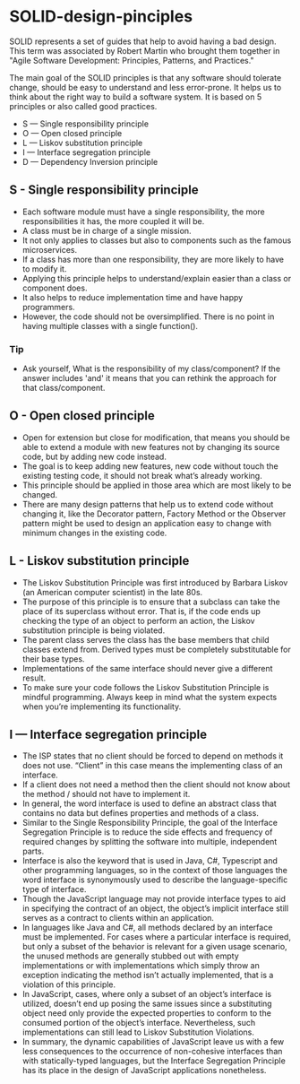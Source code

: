 # SOLID-design-pinciples
SOLID represents a set of guides that help to avoid having a bad design. This term was associated by Robert Martin who brought them together in "Agile Software Development: Principles, Patterns, and Practices."

The main goal of the SOLID principles is that any software should tolerate change, should be easy to understand and less error-prone.
It helps us to think about the right way to build a software system.
It is based on 5 principles or also called good practices.
* S — Single responsibility principle
* O — Open closed principle
* L — Liskov substitution principle
* I — Interface segregation principle
* D — Dependency Inversion principle

## S - Single responsibility principle
- Each software module must have a single responsibility, the more responsibilities it has, the more coupled it will be.
- A class must be in charge of a single mission.
- It not only applies to classes but also to components such as the famous microservices.
- If a class has more than one responsibility, they are more likely to have to modify it.
- Applying this principle helps to understand/explain easier than a class or component does.
- It also helps to reduce implementation time and have happy programmers.
- However, the code should not be oversimplified. There is no point in having multiple classes with a single function().

### Tip
  - Ask yourself, What is the responsibility of my class/component? If the answer includes 'and' it means that you can rethink the approach for that class/component.

## O - Open closed principle
- Open for extension but close for modification, that means you should be able to extend a module with new features not by changing its source code, but by adding new code instead.
- The goal is to keep adding new features, new code without touch the existing testing code, it should not break what’s already working.
- This principle should be applied in those area which are most likely to be changed.
- There are many design patterns that help us to extend code without changing it, like the Decorator pattern, Factory Method or the Observer pattern might be used to design an application easy to change with minimum changes in the existing code.

## L - Liskov substitution principle
- The Liskov Substitution Principle was first introduced by Barbara Liskov (an American computer scientist) in the late 80s.
- The purpose of this principle is to ensure that a subclass can take the place of its superclass without error. That is, if the code ends up checking the type of an object to perform an action, the Liskov substitution principle is being violated.
- The parent class serves the class has the base members that child classes extend from. Derived types must be completely substitutable for their base types.
- Implementations of the same interface should never give a different result.
- To make sure your code follows the Liskov Substitution Principle is mindful programming. Always keep in mind what the system expects when you’re implementing its functionality.

## I — Interface segregation principle
- The ISP states that no client should be forced to depend on methods it does not use. “Client” in this case means the implementing class of an interface.
- If a client does not need a method then the client should not know about the method / should not have to implement it.
- In general, the word interface is used to define an abstract class that contains no data but defines properties and methods of a class.
- Similar to the Single Responsibility Principle, the goal of the Interface Segregation Principle is to reduce the side effects and frequency of required changes by splitting the software into multiple, independent parts.
- Interface is also the keyword that is used in Java, C#, Typescript and other programming languages, so in the context of those languages the word interface is synonymously used to describe the language-specific type of interface.
- Though the JavaScript language may not provide interface types to aid in specifying the contract of an object, the object’s implicit interface still serves as a contract to clients within an application.
 - In languages like Java and C#, all methods declared by an interface must be implemented. For cases where a particular interface is required, but only a subset of the behavior is relevant for a given usage scenario, the unused methods are generally stubbed out with empty implementations or with implementations which simply throw an exception indicating the method isn’t actually implemented,  that is a violation of this principle.
- In JavaScript, cases, where only a subset of an object’s interface is utilized, doesn’t end up posing the same issues since a substituting object need only provide the expected properties to conform to the consumed portion of the object’s interface. Nevertheless, such implementations can still lead to Liskov Substitution Violations.
- In summary, the dynamic capabilities of JavaScript leave us with a few less consequences to the occurrence of non-cohesive interfaces than with statically-typed languages, but the Interface Segregation Principle has its place in the design of JavaScript applications nonetheless.
